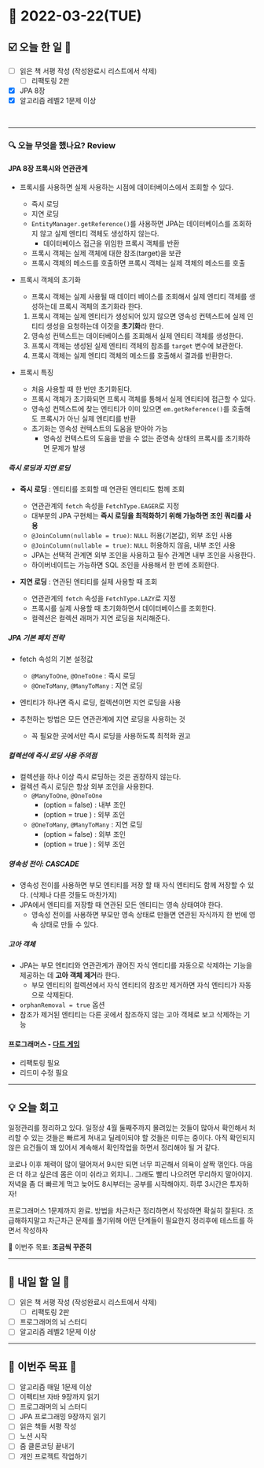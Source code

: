 # 📆 2022-03-22(TUE)

## ☑️ 오늘 한 일 📑
- [ ] 읽은 책 서평 작성 (작성완료시 리스트에서 삭제)
    - [ ] 리팩토링 2판
- [x] JPA 8장
- [x] 알고리즘 레벨2 1문제 이상

<br>

***

### 🔍️ 오늘 무엇을 했나요? Review
#### JPA 8장 프록시와 연관관계 
- 프록시를 사용하면 실제 사용하는 시점에 데이터베이스에서 조회할 수 있다. 
  - 즉시 로딩 
  - 지연 로딩 
  - `EntityManager.getReference()`를 사용하면 JPA는 데이터베이스를 조회하지 않고 실제 엔티티 객체도 생성하지 않는다. 
    - 데이터베이스 접근을 위임한 프록시 객체를 반환
  - 프록시 객체는 실제 객체에 대한 참조(target)을 보관
  - 프록시 객체의 메소드를 호출하면 프록시 객체는 실제 객체의 메소드를 호출
- 프록시 객체의 초기화 
  - 프록시 객체는 실제 사용될 때 데이터 베이스를 조회해서 실제 엔티티 객체를 생성하는데 프록시 객체의 초기화라 한다. 
  1. 프록시 객체는 실제 엔티티가 생성되어 있지 않으면 영속성 컨텍스트에 실제 인티티 생성을 요청하는데 이것을 **초기화**라 한다. 
  2. 영속성 컨텍스트는 데이터베이스를 조회해서 실제 엔티티 객체를 생성한다. 
  3. 프록시 객체는 생성된 실제 엔티티 객체의 참조를 `target` 변수에 보관한다. 
  4. 프록시 객체는 실제 엔티티 객체의 메소드를 호출해서 결과를 반환한다. 
  
- 프록시 특징 
  - 처음 사용할 때 한 번만 초기화된다. 
  - 프록시 객체가 초기화되면 프록시 객체를 통해서 실제 엔티티에 접근할 수 있다. 
  - 영속성 컨텍스트에 찾는 엔티티가 이미 있으면 `em.getReference()`를 호출해도 프록시가 아닌 실제 엔티티를 반환
  - 초기화는 영속성 컨텍스트의 도움을 받아야 가능
    - 영속성 컨텍스트의 도움을 받을 수 없는 준영속 상태의 프록시를 초기화하면 문제가 발생
  
##### 즉시 로딩과 지연 로딩
- **즉시 로딩** : 엔티티를 조회할 때 연관된 엔티티도 함께 조회
  - 연관관계의 `fetch` 속성을 `FetchType.EAGER`로 지정
  - 대부분의 JPA 구현체는 **즉시 로딩을 최적화하기 위해 가능하면 조인 쿼리를 사용**
  - `@JoinColumn(nullable = true)`: `NULL` 허용(기본값), 외부 조인 사용
  - `@JoinColumn(nullable = true)`: `NULL` 허용하지 않음, 내부 조인 사용
  - JPA는 선택적 관계면 외부 조인을 사용하고 필수 관계면 내부 조인을 사용한다.
  - 하이버네이트는 가능하면 SQL 조인을 사용해서 한 번에 조회한다. 
  
- **지연 로딩** : 연관된 엔티티를 실제 사용할 때 조회 
  - 연관관계의 `fetch` 속성을 `FetchType.LAZY`로 지정
  - 프록시를 실제 사용할 때 초기화하면서 데이터베이스를 조회한다.
  - 컬렉션은 컬렉션 래퍼가 지연 로딩을 처리해준다. 
  
##### JPA 기본 페치 전략
- fetch 속성의 기본 설정값 
  - `@ManyToOne`, `@OneToOne` : 즉시 로딩
  - `@OneToMany`, `@ManyToMany` : 지연 로딩
  
- 엔티티가 하나면 즉시 로딩, 컬렉션이면 지연 로딩을 사용 
- 추천하는 방법은 모든 연관관계에 지연 로딩을 사용하는 것 
  - 꼭 필요한 곳에서만 즉시 로딩을 사용하도록 최적화 권고 
  
##### 컬렉션에 즉시 로딩 사용 주의점
- 컬렉션을 하나 이상 즉시 로딩하는 것은 권장하지 않는다. 
- 컬렉션 즉시 로딩은 항상 외부 조인을 사용한다. 
  - `@ManyToOne`, `@OneToOne` 
    - (option = false) : 내부 조인
    - (option = true ) : 외부 조인
  - `@OneToMany`, `@ManyToMany` : 지연 로딩
    - (option = false) : 외부 조인
    - (option = true ) : 외부 조인

##### 영속성 전이: CASCADE 
- 영속성 전이를 사용하면 부모 엔티티를 저장 할 때 자식 엔티티도 함께 저장할 수 있다. (삭제나 다른 것들도 마찬가지)
- JPA에서 엔티티를 저장할 때 연관된 모든 엔티티는 영속 상태여야 한다. 
  - 영속성 전이를 사용하면 부모만 영속 상태로 만들면 연관된 자식까지 한 번에 영속 상태로 만들 수 있다.
  
##### 고아 객체 
- JPA는 부모 엔티티와 연관관계가 끊어진 자식 엔티티를 자동으로 삭제하는 기능을 제공하는 데 **고아 객체 제거**라 한다. 
  - 부모 엔티티의 컬렉션에서 자식 엔티티의 참조만 제거하면 자식 엔티티가 자동으로 삭제된다.
- `orphanRemoval = true` 옵션 
- 참조가 제거된 엔티티는 다른 곳에서 참조하지 않는 고아 객체로 보고 삭제하는 기능 

#### 프로그래머스 - [다트 게임](https://github.com/Kyuwon53/Python-algorithm/tree/main/programmers/Level1/%EB%8B%A4%ED%8A%B8%20%EA%B2%8C%EC%9E%84)
- 리팩토링 필요
- 리드미 수정 필요

***

## 💡 오늘 회고

일정관리를 정리하고 있다. 일정상 4월 둘째주까지 몰려있는 것들이 많아서 확인해서 처리할 수 있는 것들은 빠르게 쳐내고 딜레이되야 할 것들은 미루는 중이다. 
아직 확인되지 않은 요건들이 꽤 있어서 계속해서 확인작업을 하면서 정리해야 될 거 같다.

코로나 이후 체력이 많이 떨어져서 9시만 되면 너무 피곤해서 의욕이 살짝 꺾인다. 마음은 더 하고 싶은데 몸은 이미 쉬라고 외치니.. 
그래도 빨리 나으려면 무리하지 말아야지. 저녁을 좀 더 빠르게 먹고 늦어도 8시부터는 공부를 시작해야지. 하루 3시간은 투자하자! 

프로그래머스 1문제까지 완료. 방법을 차근차근 정리하면서 작성하면 확실히 잘된다. 조급해하지말고 차근차근 문제를 풀기위해 어떤 단계들이 필요한지 정리후에 테스트를 하면서 
작성하자 

🎯 이번주 목표: **조금씩 꾸준히**

***

## 🎯 내일 할 일 🎯
- [ ] 읽은 책 서평 작성 (작성완료시 리스트에서 삭제)
    - [ ] 리팩토링 2판
- [ ] 프로그래머의 뇌 스터디
- [ ] 알고리즘 레벨2 1문제 이상

***

## 🏁 이번주 목표 🏁
- [ ] 알고리즘 매일 1문제 이상
- [ ] 이펙티브 자바 9장까지 읽기
- [ ] 프로그래머의 뇌 스터디
- [ ] JPA 프로그래밍 9장까지 읽기
- [ ] 읽은 책들 서평 작성
- [ ] 노션 시작
- [ ] 줌 클론코딩 끝내기
- [ ] 개인 프로젝트 작업하기 
